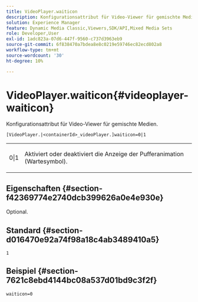 ```yaml
---
title: VideoPlayer.waiticon
description: Konfigurationsattribut für Video-Viewer für gemischte Medien.
solution: Experience Manager
feature: Dynamic Media Classic,Viewers,SDK/API,Mixed Media Sets
role: Developer,User
exl-id: 1adc823a-07d6-447f-9560-c737d3963eb9
source-git-commit: 6f838470a7bdea8e8c0219e59746ec82ecd802a8
workflow-type: tm+mt
source-wordcount: '30'
ht-degree: 10%

---
```


# VideoPlayer.waiticon{#videoplayer-waiticon}

Konfigurationsattribut für Video-Viewer für gemischte Medien.

`[VideoPlayer.|<containerId>_videoPlayer.]waiticon=0|1`

<table id="table_C616483932C2482CA9794DDD7313FD7C"> 
 <tbody> 
  <tr> 
   <td colname="col1"> <p> <span class="codeph"> 0|1</span> </p> </td> 
   <td colname="col2"> <p> Aktiviert oder deaktiviert die Anzeige der Pufferanimation (Wartesymbol). </p> </td> 
  </tr> 
 </tbody> 
</table>

## Eigenschaften {#section-f42369774e2740dcb399626a0e4e930e}

Optional.

## Standard {#section-d016470e92a74f98a18c4ab3489410a5}

`1`

## Beispiel {#section-7621c8ebd4144bc08a537d01bd9c3f2f}

```
waiticon=0
```
